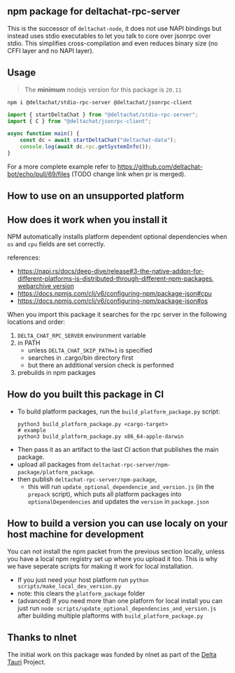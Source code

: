 ## npm package for deltachat-rpc-server

This is the successor of `deltachat-node`,
it does not use NAPI bindings but instead uses stdio executables
to let you talk to core over jsonrpc over stdio.
This simplifies cross-compilation and even reduces binary size (no CFFI layer and no NAPI layer).

## Usage

> The **minimum** nodejs version for this package is `20.11`

```
npm i @deltachat/stdio-rpc-server @deltachat/jsonrpc-client
```

```js
import { startDeltaChat } from "@deltachat/stdio-rpc-server";
import { C } from "@deltachat/jsonrpc-client";

async function main() {
    const dc = await startDeltaChat("deltachat-data");
    console.log(await dc.rpc.getSystemInfo());
}
```

For a more complete example refer to https://github.com/deltachat-bot/echo/pull/69/files (TODO change link when pr is merged).

## How to use on an unsupported platform

<!-- todo instructions, will uses an env var for pointing to `deltachat-rpx-server` binary -->

<!-- todo copy parts from https://github.com/deltachat/deltachat-desktop/blob/7045c6f549e4b9d5caa0709d5bd314bbd9fd53db/docs/UPDATE_CORE.md -->

## How does it work when you install it

NPM automatically installs platform dependent optional dependencies when `os` and `cpu` fields are set correctly.

references:

- https://napi.rs/docs/deep-dive/release#3-the-native-addon-for-different-platforms-is-distributed-through-different-npm-packages, [webarchive version](https://web.archive.org/web/20240309234250/https://napi.rs/docs/deep-dive/release#3-the-native-addon-for-different-platforms-is-distributed-through-different-npm-packages)
- https://docs.npmjs.com/cli/v6/configuring-npm/package-json#cpu
- https://docs.npmjs.com/cli/v6/configuring-npm/package-json#os

When you import this package it searches for the rpc server in the following locations and order:

1. `DELTA_CHAT_RPC_SERVER` environment variable
2. in PATH
   - unless `DELTA_CHAT_SKIP_PATH=1` is specified
   - searches in .cargo/bin directory first
   - but there an additional version check is performed
3. prebuilds in npm packages

## How do you built this package in CI

- To build platform packages, run the `build_platform_package.py` script:
  ```
  python3 build_platform_package.py <cargo-target>
  # example
  python3 build_platform_package.py x86_64-apple-darwin
  ```
- Then pass it as an artifact to the last CI action that publishes the main package.
- upload all packages from `deltachat-rpc-server/npm-package/platform_package`.
- then publish `deltachat-rpc-server/npm-package`,
  - this will run `update_optional_dependencie_and_version.js` (in the `prepack` script),
    which puts all platform packages into `optionalDependencies` and updates the `version` in `package.json`

## How to build a version you can use localy on your host machine for development

You can not install the npm packet from the previous section locally, unless you have a local npm registry set up where you upload it too. This is why we have seperate scripts for making it work for local installation.

- If you just need your host platform run `python scripts/make_local_dev_version.py`
- note: this clears the `platform_package` folder
- (advanced) If you need more than one platform for local install you can just run `node scripts/update_optional_dependencies_and_version.js` after building multiple plaftorms with `build_platform_package.py`

## Thanks to nlnet

The initial work on this package was funded by nlnet as part of the [Delta Tauri](https://nlnet.nl/project/DeltaTauri/) Project.

